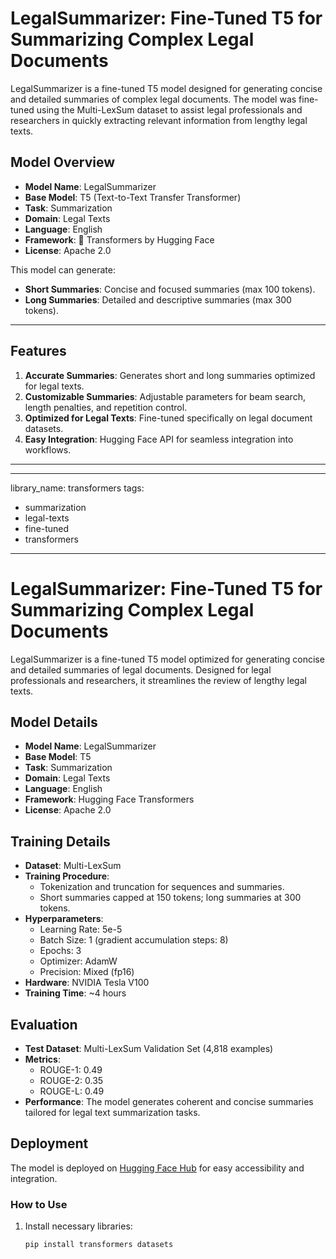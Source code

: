 # LegalSummarizer: Fine-Tuned T5 for Summarizing Complex Legal Documents

LegalSummarizer is a fine-tuned T5 model designed for generating concise and detailed summaries of complex legal documents. The model was fine-tuned using the Multi-LexSum dataset to assist legal professionals and researchers in quickly extracting relevant information from lengthy legal texts.

## Model Overview

- **Model Name**: LegalSummarizer
- **Base Model**: T5 (Text-to-Text Transfer Transformer)
- **Task**: Summarization
- **Domain**: Legal Texts
- **Language**: English
- **Framework**: 🤗 Transformers by Hugging Face
- **License**: Apache 2.0

This model can generate:
- **Short Summaries**: Concise and focused summaries (max 100 tokens).
- **Long Summaries**: Detailed and descriptive summaries (max 300 tokens).

---

## Features

1. **Accurate Summaries**: Generates short and long summaries optimized for legal texts.
2. **Customizable Summaries**: Adjustable parameters for beam search, length penalties, and repetition control.
3. **Optimized for Legal Texts**: Fine-tuned specifically on legal document datasets.
4. **Easy Integration**: Hugging Face API for seamless integration into workflows.

---

---
library_name: transformers
tags:
  - summarization
  - legal-texts
  - fine-tuned
  - transformers
---

# LegalSummarizer: Fine-Tuned T5 for Summarizing Complex Legal Documents

LegalSummarizer is a fine-tuned T5 model optimized for generating concise and detailed summaries of legal documents. Designed for legal professionals and researchers, it streamlines the review of lengthy legal texts.

## Model Details

- **Model Name**: LegalSummarizer
- **Base Model**: T5
- **Task**: Summarization
- **Domain**: Legal Texts
- **Language**: English
- **Framework**: Hugging Face Transformers
- **License**: Apache 2.0

## Training Details

- **Dataset**: Multi-LexSum
- **Training Procedure**:
  - Tokenization and truncation for sequences and summaries.
  - Short summaries capped at 150 tokens; long summaries at 300 tokens.
- **Hyperparameters**:
  - Learning Rate: 5e-5
  - Batch Size: 1 (gradient accumulation steps: 8)
  - Epochs: 3
  - Optimizer: AdamW
  - Precision: Mixed (fp16)
- **Hardware**: NVIDIA Tesla V100
- **Training Time**: ~4 hours

## Evaluation

- **Test Dataset**: Multi-LexSum Validation Set (4,818 examples)
- **Metrics**:
  - ROUGE-1: 0.49
  - ROUGE-2: 0.35
  - ROUGE-L: 0.49
- **Performance**: The model generates coherent and concise summaries tailored for legal text summarization tasks.

## Deployment

The model is deployed on [Hugging Face Hub](https://huggingface.co/manjunathainti/fine_tuned_t5_summarizer) for easy accessibility and integration.

### How to Use

1. Install necessary libraries:
   ```bash
   pip install transformers datasets
```
